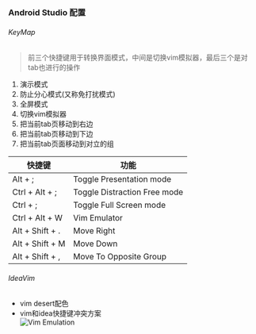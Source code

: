 ### Android Studio 配置

###### KeyMap

> 前三个快捷键用于转换界面模式，中间是切换vim模拟器，最后三个是对tab也进行的操作
  1. 演示模式
  2. 防止分心模式(又称免打扰模式)
  3. 全屏模式
  4. 切换vim模拟器
  5. 把当前tab页移动到右边
  6. 把当前tab页移动到下边
  7. 把当前tab页面移动到对立的组

| 快捷键             | 功能                           |
| --------------- | ---------------------------- |
| Alt + ;         | Toggle Presentation mode     |
| Ctrl + Alt + ;  | Toggle Distraction Free mode |
| Ctrl + ;        | Toggle Full Screen mode      |
| Ctrl + Alt + W  | Vim Emulator                 |
| Alt + Shift + . | Move Right                   |
| Alt + Shift + M | Move Down                    |
| Alt + Shift + , | Move To Opposite Group       |


###### IdeaVim
- vim desert配色
- vim和idea快捷键冲突方案  
  ![Vim Emulation](https://raw.githubusercontent.com/aowoWolf/ASsettings/master/Vim%20Emulation.png)
